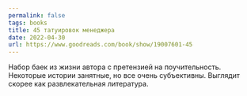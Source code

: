 ```yaml
---
permalink: false
tags: books
title: 45 татуировок менеджера
date: 2022-04-30
url: https://www.goodreads.com/book/show/19007601-45
---
```

Набор баек из жизни автора с претензией на поучительность. Некоторые истории занятные, но все очень субъективны. Выглядит скорее как развлекательная литература.
